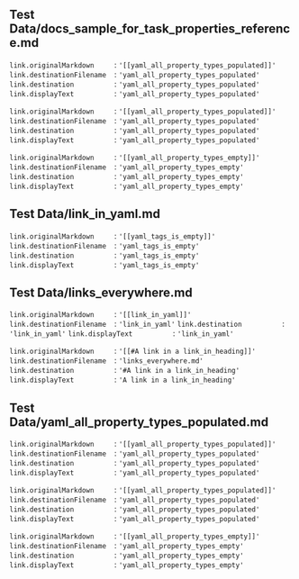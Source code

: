 ## Test Data/docs_sample_for_task_properties_reference.md

`link.originalMarkdown     `: `'[[yaml_all_property_types_populated]]'`
`link.destinationFilename  `: `'yaml_all_property_types_populated'`
`link.destination          `: `'yaml_all_property_types_populated'`
`link.displayText          `: `'yaml_all_property_types_populated'`

`link.originalMarkdown     `: `'[[yaml_all_property_types_populated]]'`
`link.destinationFilename  `: `'yaml_all_property_types_populated'`
`link.destination          `: `'yaml_all_property_types_populated'`
`link.displayText          `: `'yaml_all_property_types_populated'`

`link.originalMarkdown     `: `'[[yaml_all_property_types_empty]]'`
`link.destinationFilename  `: `'yaml_all_property_types_empty'`
`link.destination          `: `'yaml_all_property_types_empty'`
`link.displayText          `: `'yaml_all_property_types_empty'`

## Test Data/link_in_yaml.md

`link.originalMarkdown     `: `'[[yaml_tags_is_empty]]'`
`link.destinationFilename  `: `'yaml_tags_is_empty'`
`link.destination          `: `'yaml_tags_is_empty'`
`link.displayText          `: `'yaml_tags_is_empty'`

## Test Data/links_everywhere.md

`link.originalMarkdown     `: `'[[link_in_yaml]]'`
`link.destinationFilename  `: `'link_in_yaml'`
`link.destination          `: `'link_in_yaml'`
`link.displayText          `: `'link_in_yaml'`

`link.originalMarkdown     `: `'[[#A link in a link_in_heading]]'`
`link.destinationFilename  `: `'links_everywhere.md'`
`link.destination          `: `'#A link in a link_in_heading'`
`link.displayText          `: `'A link in a link_in_heading'`

## Test Data/yaml_all_property_types_populated.md

`link.originalMarkdown     `: `'[[yaml_all_property_types_populated]]'`
`link.destinationFilename  `: `'yaml_all_property_types_populated'`
`link.destination          `: `'yaml_all_property_types_populated'`
`link.displayText          `: `'yaml_all_property_types_populated'`

`link.originalMarkdown     `: `'[[yaml_all_property_types_populated]]'`
`link.destinationFilename  `: `'yaml_all_property_types_populated'`
`link.destination          `: `'yaml_all_property_types_populated'`
`link.displayText          `: `'yaml_all_property_types_populated'`

`link.originalMarkdown     `: `'[[yaml_all_property_types_empty]]'`
`link.destinationFilename  `: `'yaml_all_property_types_empty'`
`link.destination          `: `'yaml_all_property_types_empty'`
`link.displayText          `: `'yaml_all_property_types_empty'`

